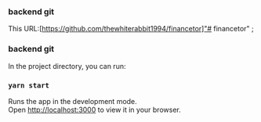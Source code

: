 ### backend git 
This URL:[https://github.com/thewhiterabbit1994/financetor]"# financetor" ;
### backend git
In the project directory, you can run:

### `yarn start`

Runs the app in the development mode.\
Open [http://localhost:3000](http://localhost:3000) to view it in your browser.
###
